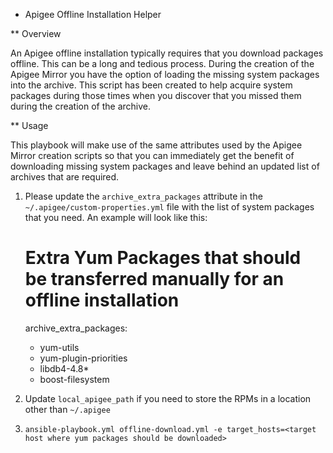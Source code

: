 * Apigee Offline Installation Helper

** Overview

An Apigee offline installation typically requires that you download packages offline. This can be a
long and tedious process. During the creation of the Apigee Mirror you have the option of loading
the missing system packages into the archive. This script has been created to help acquire system 
packages during those times when you discover that you missed them during the creation of the archive.

** Usage

This playbook will make use of the same attributes used by the Apigee Mirror creation scripts so that 
you can immediately get the benefit of downloading missing system packages and leave behind an updated 
list of archives that are required. 

1. Please update the `archive_extra_packages` attribute in the `~/.apigee/custom-properties.yml` file 
with the list of system packages that you need. An example will look like this: 


    # Extra Yum Packages that should be transferred manually for an offline installation
    archive_extra_packages:
    - yum-utils
    - yum-plugin-priorities
    - libdb4-4.8*
    - boost-filesystem
    
2. Update `local_apigee_path` if you need to store the RPMs in a location other than `~/.apigee`

3. `ansible-playbook.yml offline-download.yml -e target_hosts=<target host where yum packages should be downloaded>`